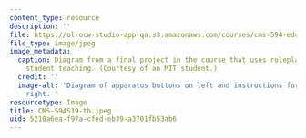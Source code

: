 ```yaml
---
content_type: resource
description: ''
file: https://ol-ocw-studio-app-qa.s3.amazonaws.com/courses/cms-594-education-technology-studio-spring-2019/5210a6eaf97acfedeb39a3701fb53ab6_CMS-594S19-th.jpeg
file_type: image/jpeg
image_metadata:
  caption: Diagram from a final project in the course that uses roleplaying to improve
    student teaching. (Courtesy of an MIT student.)
  credit: ''
  image-alt: 'Diagram of apparatus buttons on left and instructions for buttons on
    right. '
resourcetype: Image
title: CMS-594S19-th.jpeg
uid: 5210a6ea-f97a-cfed-eb39-a3701fb53ab6
---
```

